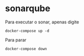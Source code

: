 # sonarqube

Para executar o sonar, apenas digite

```docker-compose up -d ```

Para parar 

```docker-compose down ```
